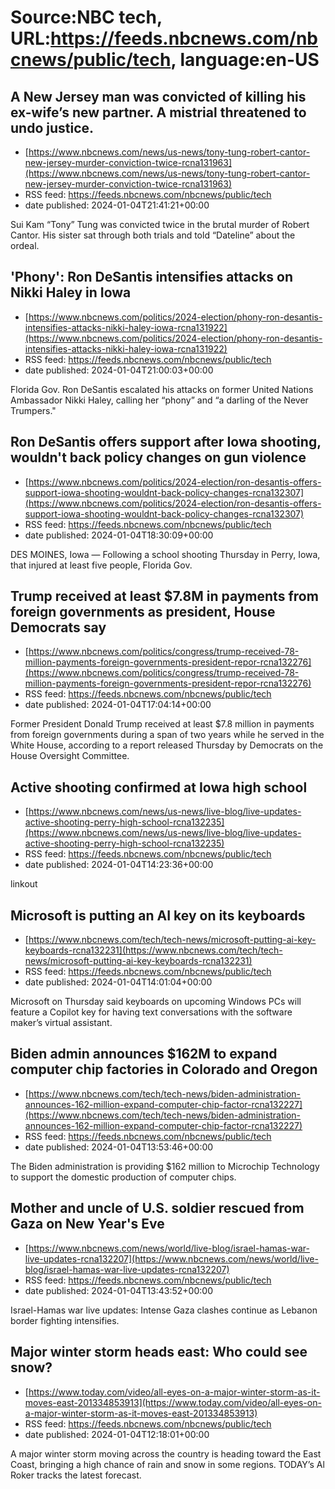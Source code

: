 # Source:NBC tech, URL:https://feeds.nbcnews.com/nbcnews/public/tech, language:en-US

## A New Jersey man was convicted of killing his ex-wife’s new partner. A mistrial threatened to undo justice.
 - [https://www.nbcnews.com/news/us-news/tony-tung-robert-cantor-new-jersey-murder-conviction-twice-rcna131963](https://www.nbcnews.com/news/us-news/tony-tung-robert-cantor-new-jersey-murder-conviction-twice-rcna131963)
 - RSS feed: https://feeds.nbcnews.com/nbcnews/public/tech
 - date published: 2024-01-04T21:41:21+00:00

Sui Kam “Tony” Tung was convicted twice in the brutal murder of Robert Cantor. His sister sat through both trials and told “Dateline” about the ordeal.

## 'Phony': Ron DeSantis intensifies attacks on Nikki Haley in Iowa
 - [https://www.nbcnews.com/politics/2024-election/phony-ron-desantis-intensifies-attacks-nikki-haley-iowa-rcna131922](https://www.nbcnews.com/politics/2024-election/phony-ron-desantis-intensifies-attacks-nikki-haley-iowa-rcna131922)
 - RSS feed: https://feeds.nbcnews.com/nbcnews/public/tech
 - date published: 2024-01-04T21:00:03+00:00

Florida Gov. Ron DeSantis escalated his attacks on former United Nations Ambassador Nikki Haley, calling her “phony” and “a darling of the Never Trumpers."

## Ron DeSantis offers support after Iowa shooting, wouldn't back policy changes on gun violence
 - [https://www.nbcnews.com/politics/2024-election/ron-desantis-offers-support-iowa-shooting-wouldnt-back-policy-changes-rcna132307](https://www.nbcnews.com/politics/2024-election/ron-desantis-offers-support-iowa-shooting-wouldnt-back-policy-changes-rcna132307)
 - RSS feed: https://feeds.nbcnews.com/nbcnews/public/tech
 - date published: 2024-01-04T18:30:09+00:00

DES MOINES, Iowa — Following a school shooting Thursday in Perry, Iowa, that injured at least five people, Florida Gov.

## Trump received at least $7.8M in payments from foreign governments as president, House Democrats say
 - [https://www.nbcnews.com/politics/congress/trump-received-78-million-payments-foreign-governments-president-repor-rcna132276](https://www.nbcnews.com/politics/congress/trump-received-78-million-payments-foreign-governments-president-repor-rcna132276)
 - RSS feed: https://feeds.nbcnews.com/nbcnews/public/tech
 - date published: 2024-01-04T17:04:14+00:00

Former President Donald Trump received at least $7.8 million in payments from foreign governments during a span of two years while he served in the White House, according to a report released Thursday by Democrats on the House Oversight Committee.

## Active shooting confirmed at Iowa high school
 - [https://www.nbcnews.com/news/us-news/live-blog/live-updates-active-shooting-perry-high-school-rcna132235](https://www.nbcnews.com/news/us-news/live-blog/live-updates-active-shooting-perry-high-school-rcna132235)
 - RSS feed: https://feeds.nbcnews.com/nbcnews/public/tech
 - date published: 2024-01-04T14:23:36+00:00

linkout

## Microsoft is putting an AI key on its keyboards
 - [https://www.nbcnews.com/tech/tech-news/microsoft-putting-ai-key-keyboards-rcna132231](https://www.nbcnews.com/tech/tech-news/microsoft-putting-ai-key-keyboards-rcna132231)
 - RSS feed: https://feeds.nbcnews.com/nbcnews/public/tech
 - date published: 2024-01-04T14:01:04+00:00

Microsoft on Thursday said keyboards on upcoming Windows PCs will feature a Copilot key for having text conversations with the software maker’s virtual assistant.

## Biden admin announces $162M to expand computer chip factories in Colorado and Oregon
 - [https://www.nbcnews.com/tech/tech-news/biden-administration-announces-162-million-expand-computer-chip-factor-rcna132227](https://www.nbcnews.com/tech/tech-news/biden-administration-announces-162-million-expand-computer-chip-factor-rcna132227)
 - RSS feed: https://feeds.nbcnews.com/nbcnews/public/tech
 - date published: 2024-01-04T13:53:46+00:00

The Biden administration is providing $162 million to Microchip Technology to support the domestic production of computer chips.

## Mother and uncle of U.S. soldier rescued from Gaza on New Year's Eve
 - [https://www.nbcnews.com/news/world/live-blog/israel-hamas-war-live-updates-rcna132207](https://www.nbcnews.com/news/world/live-blog/israel-hamas-war-live-updates-rcna132207)
 - RSS feed: https://feeds.nbcnews.com/nbcnews/public/tech
 - date published: 2024-01-04T13:43:52+00:00

Israel-Hamas war live updates: Intense Gaza clashes continue as Lebanon border fighting intensifies.

## Major winter storm heads east: Who could see snow?
 - [https://www.today.com/video/all-eyes-on-a-major-winter-storm-as-it-moves-east-201334853913](https://www.today.com/video/all-eyes-on-a-major-winter-storm-as-it-moves-east-201334853913)
 - RSS feed: https://feeds.nbcnews.com/nbcnews/public/tech
 - date published: 2024-01-04T12:18:01+00:00

A major winter storm moving across the country is heading toward the East Coast, bringing a high chance of rain and snow in some regions. TODAY’s Al Roker tracks the latest forecast.

